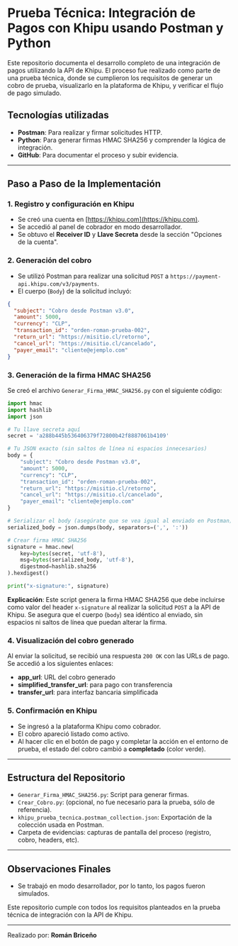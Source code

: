 # Prueba Técnica: Integración de Pagos con Khipu usando Postman y Python

Este repositorio documenta el desarrollo completo de una integración de pagos utilizando la API de Khipu. El proceso fue realizado como parte de una prueba técnica, donde se cumplieron los requisitos de generar un cobro de prueba, visualizarlo en la plataforma de Khipu, y verificar el flujo de pago simulado.

## Tecnologías utilizadas

* **Postman**: Para realizar y firmar solicitudes HTTP.
* **Python**: Para generar firmas HMAC SHA256 y comprender la lógica de integración.
* **GitHub**: Para documentar el proceso y subir evidencia.

---

## Paso a Paso de la Implementación

### 1. Registro y configuración en Khipu

* Se creó una cuenta en [https://khipu.com](https://khipu.com).
* Se accedió al panel de cobrador en modo desarrollador.
* Se obtuvo el **Receiver ID** y **Llave Secreta** desde la sección "Opciones de la cuenta".

### 2. Generación del cobro

* Se utilizó Postman para realizar una solicitud `POST` a `https://payment-api.khipu.com/v3/payments`.
* El cuerpo (`Body`) de la solicitud incluyó:

```json
{
  "subject": "Cobro desde Postman v3.0",
  "amount": 5000,
  "currency": "CLP",
  "transaction_id": "orden-roman-prueba-002",
  "return_url": "https://misitio.cl/retorno",
  "cancel_url": "https://misitio.cl/cancelado",
  "payer_email": "cliente@ejemplo.com"
}
```

### 3. Generación de la firma HMAC SHA256

Se creó el archivo `Generar_Firma_HMAC_SHA256.py` con el siguiente código:

```python
import hmac
import hashlib
import json

# Tu llave secreta aquí
secret = 'a288b445b536406379f72800b42f8887061b4109'

# Tu JSON exacto (sin saltos de línea ni espacios innecesarios)
body = {
    "subject": "Cobro desde Postman v3.0",
    "amount": 5000,
    "currency": "CLP",
    "transaction_id": "orden-roman-prueba-002",
    "return_url": "https://misitio.cl/retorno",
    "cancel_url": "https://misitio.cl/cancelado",
    "payer_email": "cliente@ejemplo.com"
}

# Serializar el body (asegúrate que se vea igual al enviado en Postman)
serialized_body = json.dumps(body, separators=(',', ':'))

# Crear firma HMAC SHA256
signature = hmac.new(
    key=bytes(secret, 'utf-8'),
    msg=bytes(serialized_body, 'utf-8'),
    digestmod=hashlib.sha256
).hexdigest()

print("x-signature:", signature)
```

**Explicación**: Este script genera la firma HMAC SHA256 que debe incluirse como valor del header `x-signature` al realizar la solicitud `POST` a la API de Khipu. Se asegura que el cuerpo (`body`) sea idéntico al enviado, sin espacios ni saltos de línea que puedan alterar la firma.

### 4. Visualización del cobro generado

Al enviar la solicitud, se recibió una respuesta `200 OK` con las URLs de pago. Se accedió a los siguientes enlaces:

* **app\_url**: URL del cobro generado
* **simplified\_transfer\_url**: para pago con transferencia
* **transfer\_url**: para interfaz bancaria simplificada

### 5. Confirmación en Khipu

* Se ingresó a la plataforma Khipu como cobrador.
* El cobro apareció listado como activo.
* Al hacer clic en el botón de pago y completar la acción en el entorno de prueba, el estado del cobro cambió a **completado** (color verde).

---

## Estructura del Repositorio

* `Generar_Firma_HMAC_SHA256.py`: Script para generar firmas.
* `Crear_Cobro.py`: (opcional, no fue necesario para la prueba, sólo de referencia).
* `khipu_prueba_tecnica.postman_collection.json`: Exportación de la colección usada en Postman.
* Carpeta de evidencias: capturas de pantalla del proceso (registro, cobro, headers, etc).

---

## Observaciones Finales

* Se trabajó en modo desarrollador, por lo tanto, los pagos fueron simulados.

Este repositorio cumple con todos los requisitos planteados en la prueba técnica de integración con la API de Khipu.

---

Realizado por: **Román Briceño**
